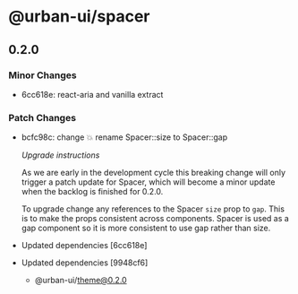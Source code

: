 # @urban-ui/spacer

## 0.2.0

### Minor Changes

- 6cc618e: react-aria and vanilla extract

### Patch Changes

- bcfc98c: change :boom: rename Spacer::size to Spacer::gap

  _Upgrade instructions_

  As we are early in the development cycle this breaking change will only
  trigger a patch update for Spacer, which will become a minor update when
  the backlog is finished for 0.2.0.

  To upgrade change any references to the Spacer `size` prop to `gap`.
  This is to make the props consistent across components. Spacer is used
  as a gap component so it is more consistent to use gap rather than size.

- Updated dependencies [6cc618e]
- Updated dependencies [9948cf6]
  - @urban-ui/theme@0.2.0
